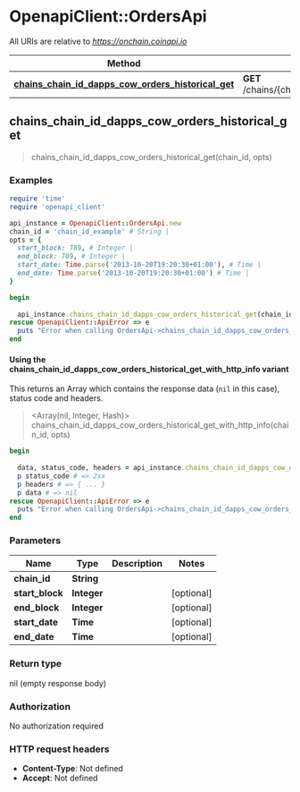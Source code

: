 # OpenapiClient::OrdersApi

All URIs are relative to *https://onchain.coinapi.io*

| Method | HTTP request | Description |
| ------ | ------------ | ----------- |
| [**chains_chain_id_dapps_cow_orders_historical_get**](OrdersApi.md#chains_chain_id_dapps_cow_orders_historical_get) | **GET** /chains/{chain_id}/dapps/cow/orders/historical |  |


## chains_chain_id_dapps_cow_orders_historical_get

> chains_chain_id_dapps_cow_orders_historical_get(chain_id, opts)



### Examples

```ruby
require 'time'
require 'openapi_client'

api_instance = OpenapiClient::OrdersApi.new
chain_id = 'chain_id_example' # String | 
opts = {
  start_block: 789, # Integer | 
  end_block: 789, # Integer | 
  start_date: Time.parse('2013-10-20T19:20:30+01:00'), # Time | 
  end_date: Time.parse('2013-10-20T19:20:30+01:00') # Time | 
}

begin
  
  api_instance.chains_chain_id_dapps_cow_orders_historical_get(chain_id, opts)
rescue OpenapiClient::ApiError => e
  puts "Error when calling OrdersApi->chains_chain_id_dapps_cow_orders_historical_get: #{e}"
end
```

#### Using the chains_chain_id_dapps_cow_orders_historical_get_with_http_info variant

This returns an Array which contains the response data (`nil` in this case), status code and headers.

> <Array(nil, Integer, Hash)> chains_chain_id_dapps_cow_orders_historical_get_with_http_info(chain_id, opts)

```ruby
begin
  
  data, status_code, headers = api_instance.chains_chain_id_dapps_cow_orders_historical_get_with_http_info(chain_id, opts)
  p status_code # => 2xx
  p headers # => { ... }
  p data # => nil
rescue OpenapiClient::ApiError => e
  puts "Error when calling OrdersApi->chains_chain_id_dapps_cow_orders_historical_get_with_http_info: #{e}"
end
```

### Parameters

| Name | Type | Description | Notes |
| ---- | ---- | ----------- | ----- |
| **chain_id** | **String** |  |  |
| **start_block** | **Integer** |  | [optional] |
| **end_block** | **Integer** |  | [optional] |
| **start_date** | **Time** |  | [optional] |
| **end_date** | **Time** |  | [optional] |

### Return type

nil (empty response body)

### Authorization

No authorization required

### HTTP request headers

- **Content-Type**: Not defined
- **Accept**: Not defined


